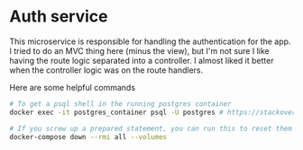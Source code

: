 # Auth service 

This microservice is responsible for handling the authentication for the app. I tried to do an MVC thing here (minus the view), but I'm not sure I like having the route logic separated into a controller. I almost liked it better when the controller logic was on the route handlers.

Here are some helpful commands

```bash
# To get a psql shell in the running postgres container 
docker exec -it postgres_container psql -U postgres # https://stackoverflow.com/questions/60193781

# If you screw up a prepared statement, you can run this to reset them
docker-compose down --rmi all --volumes 
```